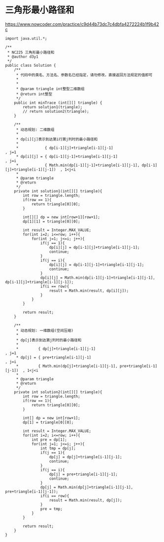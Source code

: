 # 三角形最小路径和
https://www.nowcoder.com/practice/c9d44b73dc7c4dbfa4272224b1f9b42c

    import java.util.*;
    
    /**
     * NC225 三角形最小路径和
     * @author d3y1
     */
    public class Solution {
        /**
         * 代码中的类名、方法名、参数名已经指定，请勿修改，直接返回方法规定的值即可
         *
         *
         * @param triangle int整型二维数组
         * @return int整型
         */
        public int minTrace (int[][] triangle) {
            return solution1(triangle);
            // return solution2(triangle);
        }
    
        /**
         * 动态规划: 二维数组
         *
         * dp[i][j]表示到达第i行第j列时的最小路径和
         * 
         *            { dp[i-1][j]+triangle[i-1][j-1]                                             , j=1
         * dp[i][j] = { dp[i-1][j-1]+triangle[i-1][j-1]                                           , j=i
         *            { Math.min(dp[i-1][j-1]+triangle[i-1][j-1], dp[i-1][j]+triangle[i-1][j-1])  , 1<j<i
         *
         * @param triangle
         * @return
         */
        private int solution1(int[][] triangle){
            int row = triangle.length;
            if(row == 1){
                return triangle[0][0];
            }
    
            int[][] dp = new int[row+1][row+1];
            dp[1][1] = triangle[0][0];
    
            int result = Integer.MAX_VALUE;
            for(int i=2; i<=row; i++){
                for(int j=1; j<=i; j++){
                    if(j == 1){
                        dp[i][j] = dp[i-1][j]+triangle[i-1][j-1];
                        continue;
                    }
                    if(j == i){
                        dp[i][j] = dp[i-1][j-1]+triangle[i-1][j-1];
                        continue;
                    }
                    dp[i][j] = Math.min(dp[i-1][j-1]+triangle[i-1][j-1], dp[i-1][j]+triangle[i-1][j-1]);
                    if(i == row){
                        result = Math.min(result, dp[i][j]);
                    }
                }
            }
    
            return result;
        }
    
        /**
         * 动态规划: 一维数组(空间压缩)
         * 
         * dp[j]表示到达第j列时的最小路径和
         * 
         *         { dp[j]+triangle[i-1][j-1]                                    , j=1
         * dp[j] = { pre+triangle[i-1][j-1]                                      , j=i
         *         { Math.min(dp[j]+triangle[i-1][j-1], pre+triangle[i-1][j-1])  , 1<j<i
         * 
         * @param triangle
         * @return
         */
        private int solution2(int[][] triangle){
            int row = triangle.length;
            if(row == 1){
                return triangle[0][0];
            }
    
            int[] dp = new int[row+1];
            dp[1] = triangle[0][0];
    
            int result = Integer.MAX_VALUE;
            for(int i=2; i<=row; i++){
                int pre = dp[1];
                for(int j=1; j<=i; j++){
                    int tmp = dp[j];
                    if(j == 1){
                        dp[j] = dp[j]+triangle[i-1][j-1];
                        continue;
                    }
                    if(j == i){
                        dp[j] = pre+triangle[i-1][j-1];
                        continue;
                    }
                    dp[j] = Math.min(dp[j]+triangle[i-1][j-1], pre+triangle[i-1][j-1]);
                    if(i == row){
                        result = Math.min(result, dp[j]);
                    }
                    pre = tmp;
                }
            }
    
            return result;
        }
    }
    

